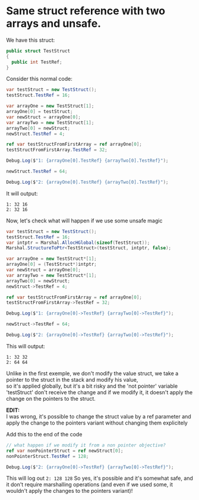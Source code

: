 # Same struct reference with two arrays and unsafe.

We have this struct:
```c#
public struct TestStruct
{
  public int TestRef;
}
```

Consider this normal code:  
```c#
var testStruct = new TestStruct();
testStruct.TestRef = 16;

var arrayOne = new TestStruct[1];
arrayOne[0] = testStruct;
var newStruct = arrayOne[0];
var arrayTwo = new TestStruct[1];
arrayTwo[0] = newStruct;
newStruct.TestRef = 4;

ref var testStructFromFirstArray = ref arrayOne[0];
testStructFromFirstArray.TestRef = 32;

Debug.Log($"1: {arrayOne[0].TestRef} {arrayTwo[0].TestRef}");

newStruct.TestRef = 64;

Debug.Log($"2: {arrayOne[0].TestRef} {arrayTwo[0].TestRef}");
```

It will output:  
```
1: 32 16
2: 32 16
```

Now, let's check what will happen if we use some unsafe magic
```c#
var testStruct = new TestStruct();
testStruct.TestRef = 16;
var intptr = Marshal.AllocHGlobal(sizeof(TestStruct));
Marshal.StructureToPtr<TestStruct>(testStruct, intptr, false);

var arrayOne = new TestStruct*[1];
arrayOne[0] = (TestStruct*)intptr;
var newStruct = arrayOne[0];
var arrayTwo = new TestStruct*[1];
arrayTwo[0] = newStruct;
newStruct->TestRef = 4;

ref var testStructFromFirstArray = ref arrayOne[0];
testStructFromFirstArray->TestRef = 32;

Debug.Log($"1: {arrayOne[0]->TestRef} {arrayTwo[0]->TestRef}");

newStruct->TestRef = 64;

Debug.Log($"2: {arrayOne[0]->TestRef} {arrayTwo[0]->TestRef}");
```

This will output:
```
1: 32 32
2: 64 64
```

Unlike in the first exemple, we don't modify the value struct, we take a pointer to the struct in the stack and modify his value,  
so it's applied globally, but it's a bit risky and the 'not pointer' variable 'testStruct' don't receive the change and if we modify it, it doesn't apply the change on the pointers to the struct.

**EDIT:**  
I was wrong, it's possible to change the struct value by a ref parameter and apply the change to the pointers variant without changing them explicitely

Add this to the end of the code
```c#
// what happen if we modify it from a non pointer objective?
ref var nonPointerStruct = ref newStruct[0];
nonPointerStruct.TestRef = 128;

Debug.Log($"2: {arrayOne[0]->TestRef} {arrayTwo[0]->TestRef}");
```

This will log out `2: 128 128`
So yes, it's possible and it's somewhat safe, and it don't require marshalling operations (and even if we used some, it wouldn't apply the changes to the pointers variant)!
